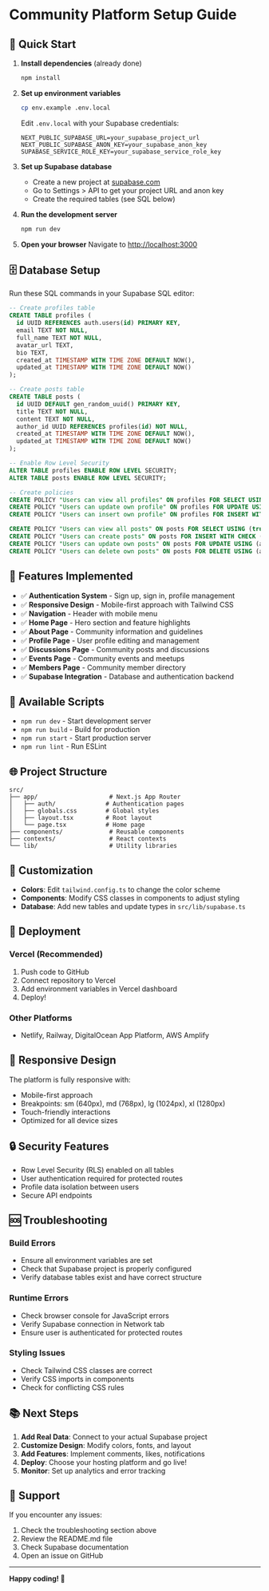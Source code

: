 # Community Platform Setup Guide

## 🚀 Quick Start

1. **Install dependencies** (already done)
   ```bash
   npm install
   ```

2. **Set up environment variables**
   ```bash
   cp env.example .env.local
   ```
   
   Edit `.env.local` with your Supabase credentials:
   ```env
   NEXT_PUBLIC_SUPABASE_URL=your_supabase_project_url
   NEXT_PUBLIC_SUPABASE_ANON_KEY=your_supabase_anon_key
   SUPABASE_SERVICE_ROLE_KEY=your_supabase_service_role_key
   ```

3. **Set up Supabase database**
   - Create a new project at [supabase.com](https://supabase.com)
   - Go to Settings > API to get your project URL and anon key
   - Create the required tables (see SQL below)

4. **Run the development server**
   ```bash
   npm run dev
   ```

5. **Open your browser**
   Navigate to [http://localhost:3000](http://localhost:3000)

## 🗄️ Database Setup

Run these SQL commands in your Supabase SQL editor:

```sql
-- Create profiles table
CREATE TABLE profiles (
  id UUID REFERENCES auth.users(id) PRIMARY KEY,
  email TEXT NOT NULL,
  full_name TEXT NOT NULL,
  avatar_url TEXT,
  bio TEXT,
  created_at TIMESTAMP WITH TIME ZONE DEFAULT NOW(),
  updated_at TIMESTAMP WITH TIME ZONE DEFAULT NOW()
);

-- Create posts table
CREATE TABLE posts (
  id UUID DEFAULT gen_random_uuid() PRIMARY KEY,
  title TEXT NOT NULL,
  content TEXT NOT NULL,
  author_id UUID REFERENCES profiles(id) NOT NULL,
  created_at TIMESTAMP WITH TIME ZONE DEFAULT NOW(),
  updated_at TIMESTAMP WITH TIME ZONE DEFAULT NOW()
);

-- Enable Row Level Security
ALTER TABLE profiles ENABLE ROW LEVEL SECURITY;
ALTER TABLE posts ENABLE ROW LEVEL SECURITY;

-- Create policies
CREATE POLICY "Users can view all profiles" ON profiles FOR SELECT USING (true);
CREATE POLICY "Users can update own profile" ON profiles FOR UPDATE USING (auth.uid() = id);
CREATE POLICY "Users can insert own profile" ON profiles FOR INSERT WITH CHECK (auth.uid() = id);

CREATE POLICY "Users can view all posts" ON posts FOR SELECT USING (true);
CREATE POLICY "Users can create posts" ON posts FOR INSERT WITH CHECK (auth.uid() = author_id);
CREATE POLICY "Users can update own posts" ON posts FOR UPDATE USING (auth.uid() = author_id);
CREATE POLICY "Users can delete own posts" ON posts FOR DELETE USING (auth.uid() = author_id);
```

## 🎯 Features Implemented

- ✅ **Authentication System** - Sign up, sign in, profile management
- ✅ **Responsive Design** - Mobile-first approach with Tailwind CSS
- ✅ **Navigation** - Header with mobile menu
- ✅ **Home Page** - Hero section and feature highlights
- ✅ **About Page** - Community information and guidelines
- ✅ **Profile Page** - User profile editing and management
- ✅ **Discussions Page** - Community posts and discussions
- ✅ **Events Page** - Community events and meetups
- ✅ **Members Page** - Community member directory
- ✅ **Supabase Integration** - Database and authentication backend

## 🔧 Available Scripts

- `npm run dev` - Start development server
- `npm run build` - Build for production
- `npm run start` - Start production server
- `npm run lint` - Run ESLint

## 🌐 Project Structure

```
src/
├── app/                    # Next.js App Router
│   ├── auth/              # Authentication pages
│   ├── globals.css        # Global styles
│   ├── layout.tsx         # Root layout
│   └── page.tsx           # Home page
├── components/             # Reusable components
├── contexts/               # React contexts
└── lib/                    # Utility libraries
```

## 🎨 Customization

- **Colors**: Edit `tailwind.config.ts` to change the color scheme
- **Components**: Modify CSS classes in components to adjust styling
- **Database**: Add new tables and update types in `src/lib/supabase.ts`

## 🚀 Deployment

### Vercel (Recommended)
1. Push code to GitHub
2. Connect repository to Vercel
3. Add environment variables in Vercel dashboard
4. Deploy!

### Other Platforms
- Netlify, Railway, DigitalOcean App Platform, AWS Amplify

## 📱 Responsive Design

The platform is fully responsive with:
- Mobile-first approach
- Breakpoints: sm (640px), md (768px), lg (1024px), xl (1280px)
- Touch-friendly interactions
- Optimized for all device sizes

## 🔒 Security Features

- Row Level Security (RLS) enabled on all tables
- User authentication required for protected routes
- Profile data isolation between users
- Secure API endpoints

## 🆘 Troubleshooting

### Build Errors
- Ensure all environment variables are set
- Check that Supabase project is properly configured
- Verify database tables exist and have correct structure

### Runtime Errors
- Check browser console for JavaScript errors
- Verify Supabase connection in Network tab
- Ensure user is authenticated for protected routes

### Styling Issues
- Check Tailwind CSS classes are correct
- Verify CSS imports in components
- Check for conflicting CSS rules

## 📚 Next Steps

1. **Add Real Data**: Connect to your actual Supabase project
2. **Customize Design**: Modify colors, fonts, and layout
3. **Add Features**: Implement comments, likes, notifications
4. **Deploy**: Choose your hosting platform and go live!
5. **Monitor**: Set up analytics and error tracking

## 🤝 Support

If you encounter any issues:
1. Check the troubleshooting section above
2. Review the README.md file
3. Check Supabase documentation
4. Open an issue on GitHub

---

**Happy coding! 🎉**

